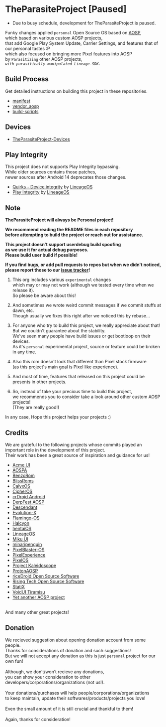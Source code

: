 # TheParasiteProject [Paused]

* Due to busy schedule, development for TheParasiteProject is paused.

Funky changes applied `personal` Open Source OS based on [AOSP](https://source.android.com/),<br>
which based on various custom AOSP projects,<br>
that add Google Play System Update, Carrier Settings, and features that of our personal tastes :P<br>
which also focused on bringing more Pixel features into AOSP<br>
by `Parasitizing` other AOSP projects,<br>
*`with parasitically manipulated Lineage-SDK.`*

## Build Process

Get detailed instructions on building this project in these repositories.

- [manifest](https://github.com/TheParasiteProject/manifest)
- [vendor_aosp](https://github.com/TheParasiteProject/vendor_aosp)
- [build-scripts](https://github.com/TheParasiteProject/build-scripts)

## Devices

- [TheParasiteProject-Devices](https://github.com/TheParasiteProject-Devices)

## Play Integrity

This project does not supports Play Integrity bypassing.<br>
While older sources contains those patches,<br>
newer sources after Android 14 deprecates those changes.<br>

- [Quirks - Device integrity](https://wiki.lineageos.org/quirks/snet/) by [LineageOS](https://github.com/LineageOS)
- [Play Integrity](https://lineageos.org/PlayIntegrity/) by [LineageOS](https://github.com/LineageOS)

## Note

**TheParasiteProject will always be Personal project!**

**We recommend reading the README files in each repository<br>
before attempting to build the project or reach out for assistance.**

**This project doesn't support userdebug build spoofing<br>
as we use it for actual debug purposes.<br>
Please build user build if possible!**

**If you find bugs, or add pull requests to repos but when we didn't noticed,<br>
please report those to our [issue tracker](https://github.com/TheParasiteProject/issue_tracker)!**

1. This org includes various `experimental` changes<br>
which may or may not work (although we tested every time when we release it).<br>
So please be aware about this!

1. And sometimes we wrote weird commit messages if we commit stuffs at dawn, etc.<br>
Though usually we fixes this right after we noticed this by rebase...

1. For anyone who try to build this project, we really appreciate about that!<br>
But we couldn't guarantee about the stability.<br>
We've seen many people have build issues or get bootloop on their devices.<br>
As it's `personal` experimental project, source or feature could be broken in any time.<br>

1. Also this rom doesn't look that different than Pixel stock firmware<br>
(as this project's main goal is Pixel like experience).<br>

1. And most of time, features that released on this project could be presents in other projects.

2. So, instead of take your precious time to build this project,<br>
we recommends you to consider take a look around other custom AOSP projects!<br>
(They are really good!)

In any case, Hope this project helps your projects :)

## Credits

We are grateful to the following projects whose commits played an important role in the development of this project.<br>
Their work has been a great source of inspiration and guidance for us!

- [Acme UI](https://github.com/AcmeUI)
- [AOSPA](https://github.com/AOSPA)
- [BenzoRom](https://github.com/BenzoRom)
- [BlissRoms](https://github.com/BlissRoms)
- [CalyxOS](https://github.com/CalyxOS)
- [CipherOS](https://github.com/CipherOS)
- [crDroid Android](https://github.com/crdroidandroid)
- [DerpFest AOSP](https://github.com/DerpFest-AOSP)
- [Descendant](https://github.com/Descendant-XI)
- [Evolution-X](https://github.com/Evolution-X)
- [Flamingo-OS](https://github.com/Flamingo-OS)
- [Halcyon](https://github.com/halcyonproject)
- [hentaiOS](https://github.com/hentaiOS)
- [LineageOS](https://github.com/LineageOS)
- [Miku UI](https://github.com/Miku-UI)
- [minaripenguin](https://github.com/minaripenguin)
- [PixelBlaster-OS](https://github.com/PixelBlaster-OS)
- [PixelExperience](https://github.com/PixelExperience)
- [PixelOS](https://github.com/PixelOS-AOSP)
- [Project Kaleidoscope](https://github.com/Project-Kaleidoscope)
- [ProtonAOSP](https://github.com/protonAOSP)
- [riceDroid Open Source Software](https://github.com/ricedroidOSS)
- [Rising Tech Open Source Software](https://github.com/RisingTechOSS)
- [StatiX](https://github.com/StatiXOS)
- [VoidUI Tiramisu](https://github.com/VoidUI-Tiramisu)
- [Yet another AOSP project](https://github.com/yaap)

<br>
And many other great projects!

## Donation

We recieved suggestion about opening donation account from some people.<br>
Thanks for considerations of donation and such suggestions!<br>
But we will not accept any donation as this is just `personal` project for our own fun!<br>
<br>
Although, we don’t/won’t recieve any donations,<br>
you can show your consideration to other developers/corporations/organizations (not us!).<br>
<br>
Your donations/purchases will help people/corporations/organizations<br>
to keep maintain, update their softwares/products/projects you love!<br>
<br>
Even the small amount of it is still crucial and thankful to them!<br>
<br>
Again, thanks for consideration!<br>
